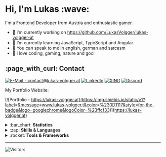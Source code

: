 <h1>Hi, I'm Lukas :wave:</h1>

I'm a Frontend Developer from Austria and enthusiastic gamer.

- :pushpin: I’m currently working on https://github.com/LukasVolgger/lukas-volgger-at
- :open_book: I’m currently learning JavaScript, TypeScript and Angular
- :speech_balloon: You can speak to me in english, german and sarcasm
- :white_heart: I love coding, gaming, nature and god

<h2>:page_with_curl: Contact</h2>

<a href="mailto: contact@lukas-volgger.at">![E-Mail - contact@lukas-volgger.at](https://img.shields.io/static/v1?label=&message=EMAIL&color=%230D1117&style=for-the-badge&logo=protonmail&logoColor=%23ffcf33)</a>
<a href="https://www.linkedin.com/in/lukas-volgger-894541251/">![LinkedIn](https://img.shields.io/static/v1?label=&message=linkedin&color=%230D1117&style=for-the-badge&logo=linkedin&logoColor=%23ffcf33)</a>
<a href="https://www.xing.com/profile/Lukas_Volgger4">![XING](https://img.shields.io/static/v1?label=&message=xing&color=%230D1117&style=for-the-badge&logo=xing&logoColor=%23ffcf33)</a>
<a href="https://discordapp.com/users/LukasVolgger#2269"> ![Discord](https://img.shields.io/static/v1?label=&message=discord&color=%230D1117&style=for-the-badge&logo=discord&logoColor=%23ffcf33)</a>

My Portfolio Website:

[![Portfolio - https://lukas-volgger.at](https://img.shields.io/static/v1?label=&message=www.lukas-volgger.t&color=%230D1117&style=for-the-badge&logo=googlechrome&logoColor=%23ffcf33)](https://lukas-volgger.at)

<details> 
  <summary>:bar_chart: <b>Statistics</b></summary>
  <br>
  
  <img alt="Lukas Volgger's Top Languages" src="https://github-readme-stats.vercel.app/api/top-langs/?username=LukasVolgger&layout=compact&bg_color=00000000&hide_border=true&text_color=ffffff&title_color=ffcf33" height="200px" />
  <br>
  <img alt="Lukas Volgger's GitHub stats" src="https://github-readme-stats.vercel.app/api?username=LukasVolgger&show_icons=true&bg_color=00000000&hide_border=true&text_color=ffffff&title_color=ffcf33" height="200px" />
  <br>
  <img alt="Lukas Volgger's github activity graph" src="https://activity-graph.herokuapp.com/graph?username=LukasVolgger&bg_color=0D1117&color=ffcf33&line=ffcf33&point=ffffff&area=true&hide_border=true&title_color=ffcf33" height="200px" />


</details>

<details> 
  <summary>:zap: <b>Skills & Languages</b></summary>
  <br>
  
  ![HTML5](https://img.shields.io/static/v1?label=&message=HTML5&color=%230D1117&style=for-the-badge&logo=html5&logoColor=%23ffcf33)
  ![CSS3](https://img.shields.io/static/v1?label=&message=CSS3&color=%230D1117&style=for-the-badge&logo=css3&logoColor=%23ffcf33)
  ![JavaScript](https://img.shields.io/static/v1?label=&message=JavaScript&color=%230D1117&style=for-the-badge&logo=javascript&logoColor=%23ffcf33)
  ![TypeScript](https://img.shields.io/static/v1?label=&message=TypeScript&color=%230D1117&style=for-the-badge&logo=typescript&logoColor=%23ffcf33)
  ![Git](https://img.shields.io/static/v1?label=&message=Git&color=%230D1117&style=for-the-badge&logo=git&logoColor=%23ffcf33)
  ![MySQL](https://img.shields.io/static/v1?label=&message=MySQL&color=%230D1117&style=for-the-badge&logo=mysql&logoColor=%23ffcf33)
  
</details>

<details> 
  <summary>:rocket: <b>Tools & Frameworks</b></summary>
  <br>
  
  ![VS Code](https://img.shields.io/static/v1?label=&message=VS+Code&color=%230D1117&style=for-the-badge&logo=visual-studio-code&logoColor=%23ffcf33)
  ![Visual Studio](https://img.shields.io/static/v1?label=&message=Visual+Studio&color=%230D1117&style=for-the-badge&logo=visual-studio&logoColor=%23ffcf33)
  ![Angular](https://img.shields.io/static/v1?label=&message=Angular&color=%230D1117&style=for-the-badge&logo=angular&logoColor=%23ffcf33)
  ![Node.JS](https://img.shields.io/static/v1?label=&message=Node.JS&color=%230D1117&style=for-the-badge&logo=node.js&logoColor=%23ffcf33)
  ![Firebase](https://img.shields.io/static/v1?label=&message=Firebase&color=%230D1117&style=for-the-badge&logo=firebase&logoColor=%23ffcf33)
  ![Bootstrap](https://img.shields.io/static/v1?label=&message=Bootstrap&color=%230D1117&style=for-the-badge&logo=bootstrap&logoColor=%23ffcf33)
  ![Material Design](https://img.shields.io/static/v1?label=&message=Material+Design&color=%230D1117&style=for-the-badge&logo=material-design&logoColor=%23ffcf33)
  ![GitHub](https://img.shields.io/static/v1?label=&message=GitHub&color=%230D1117&style=for-the-badge&logo=github&logoColor=%23ffcf33)
  ![Notepad++](https://img.shields.io/static/v1?label=&message=Notepad%2B%2B&color=%230D1117&style=for-the-badge&logo=notepad%2B%2B&logoColor=%23ffcf33)
  ![Cmake](https://img.shields.io/static/v1?label=&message=Cmake&color=%230D1117&style=for-the-badge&logo=cmake&logoColor=%23ffcf33)
  ![Chrome](https://img.shields.io/static/v1?label=&message=Chrome&color=%230D1117&style=for-the-badge&logo=googlechrome&logoColor=%23ffcf33)
  ![Inkscape](https://img.shields.io/static/v1?label=&message=Inkscape&color=%230D1117&style=for-the-badge&logo=inkscape&logoColor=%23ffcf33)
  [![GIMP](https://img.shields.io/static/v1?label=&message=GIMP&color=%230D1117&style=for-the-badge&logo=gimp&logoColor=%23ffcf33)](contact@lukas-volgger.at)
  
</details>
  
  ---
  
![Visitors](https://api.visitorbadge.io/api/VisitorHit?user=LukasVolgger&repo=LukasVolgger&countColor=%ffffff)